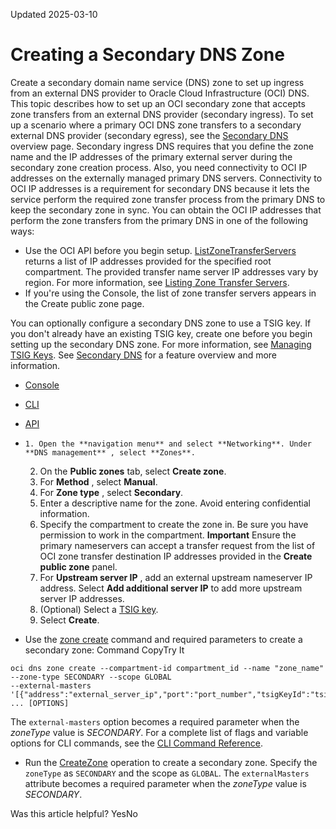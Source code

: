 Updated 2025-03-10
# Creating a Secondary DNS Zone
Create a secondary domain name service (DNS) zone to set up ingress from an external DNS provider to Oracle Cloud Infrastructure (OCI) DNS.
This topic describes how to set up an OCI secondary zone that accepts zone transfers from an external DNS provider (secondary ingress). To set up a scenario where a primary OCI DNS zone transfers to a secondary external DNS provider (secondary egress), see the [Secondary DNS](https://docs.oracle.com/en-us/iaas/Content/DNS/Tasks/secondary-dns.htm#secondary-dns "Set up secondary domain name system \(DNS\) zones using the Oracle Cloud Infrastructure DNS service.") overview page. 
Secondary ingress DNS requires that you define the zone name and the IP addresses of the primary external server during the secondary zone creation process. Also, you need connectivity to OCI IP addresses on the externally managed primary DNS servers. Connectivity to OCI IP addresses is a requirement for secondary DNS because it lets the service perform the required zone transfer process from the primary DNS to keep the secondary zone in sync. 
You can obtain the OCI IP addresses that perform the zone transfers from the primary DNS in one of the following ways: 
  * Use the OCI API before you begin setup. [ ListZoneTransferServers](https://docs.oracle.com/iaas/api/#/en/dns/latest/ZoneTransferServer/ListZoneTransferServers) returns a list of IP addresses provided for the specified root compartment. The provided transfer name server IP addresses vary by region. For more information, see [Listing Zone Transfer Servers](https://docs.oracle.com/en-us/iaas/Content/DNS/Tasks/zone-transfer-server-list.htm#top "You can use the CLI or API to obtain a list of IP addresses of OCI domain name service \(DNS\) nameservers for inbound and outbound transfer of zones.").
  * If you're using the Console, the list of zone transfer servers appears in the Create public zone page.


You can optionally configure a secondary DNS zone to use a TSIG key. If you don't already have an existing TSIG key, create one before you begin setting up the secondary DNS zone. For more information, see [Managing TSIG Keys](https://docs.oracle.com/en-us/iaas/Content/DNS/Tasks/tsig.htm#manage-tsig "Transaction signature \(TSIG\), also referred to as Secret Key Transaction Authentication, ensures that domain name service \(DNS\) packets originate from an authorized sender by using shared secret keys and one-way hashing to add a cryptographic signature to the DNS packets.").
See [Secondary DNS](https://docs.oracle.com/en-us/iaas/Content/DNS/Tasks/secondary-dns.htm#secondary-dns "Set up secondary domain name system \(DNS\) zones using the Oracle Cloud Infrastructure DNS service.") for a feature overview and more information.
  * [Console](https://docs.oracle.com/en-us/iaas/Content/DNS/Tasks/create-secondary-zone.htm)
  * [CLI](https://docs.oracle.com/en-us/iaas/Content/DNS/Tasks/create-secondary-zone.htm)
  * [API](https://docs.oracle.com/en-us/iaas/Content/DNS/Tasks/create-secondary-zone.htm)


  *     1. Open the **navigation menu** and select **Networking**. Under **DNS management** , select **Zones**.
    2. On the **Public zones** tab, select **Create zone**.
    3. For **Method** , select **Manual**.
    4. For **Zone type** , select **Secondary**.
    5. Enter a descriptive name for the zone. Avoid entering confidential information.
    6. Specify the compartment to create the zone in. Be sure you have permission to work in the compartment.
**Important** Ensure the primary nameservers can accept a transfer request from the list of OCI zone transfer destination IP addresses provided in the **Create public zone** panel.
    7. For **Upstream server IP** , add an external upstream nameserver IP address. Select **Add additional server IP** to add more upstream server IP addresses.
    8. (Optional) Select a [TSIG key](https://docs.oracle.com/en-us/iaas/Content/DNS/Tasks/tsig.htm#manage-tsig "Transaction signature \(TSIG\), also referred to as Secret Key Transaction Authentication, ensures that domain name service \(DNS\) packets originate from an authorized sender by using shared secret keys and one-way hashing to add a cryptographic signature to the DNS packets.").
    9. Select **Create**.
  * Use the [zone create](https://docs.oracle.com/iaas/tools/oci-cli/latest/oci_cli_docs/cmdref/dns/zone/create.html) command and required parameters to create a secondary zone:
Command
CopyTry It
```
oci dns zone create --compartment-id compartment_id --name "zone_name" --zone-type SECONDARY --scope GLOBAL
--external-masters '[{"address":"external_server_ip","port":"port_number","tsigKeyId":"tsig_key_OCID"}]' ... [OPTIONS]
```

The `external-masters` option becomes a required parameter when the _zoneType_ value is _SECONDARY_.
For a complete list of flags and variable options for CLI commands, see the [CLI Command Reference](https://docs.oracle.com/iaas/tools/oci-cli/latest).
  * Run the [CreateZone](https://docs.oracle.com/iaas/api/#/en/dns/latest/Zone/CreateZone) operation to create a secondary zone. Specify the `zoneType` as `SECONDARY` and the scope as `GLOBAL`. 
The `externalMasters` attribute becomes a required parameter when the _zoneType_ value is _SECONDARY_.


Was this article helpful?
YesNo

